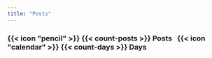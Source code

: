 ```yaml
---
title: "Posts"
---
```


<h3>
{{< icon "pencil" >}} {{< count-posts >}}&nbsp;Posts
&nbsp;
{{< icon "calendar" >}} {{< count-days >}}&nbsp;Days
</h3>
